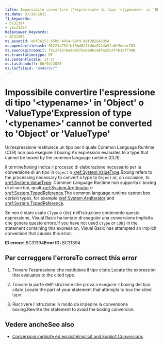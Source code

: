 ```yaml
---
title: Impossibile convertire l'espressione di tipo '<typename>' in 'Object' o 'ValueType'
ms.date: 07/20/2015
f1_keywords:
- bc31394
- vbc31394
helpviewer_keywords:
- BC31394
ms.assetid: e6f76257-65bb-4954-99f9-90f282648354
ms.openlocfilehash: 66221b752fbf5bd82ffdda8424a92a0f5debc783
ms.sourcegitcommit: f8c270376ed905f6a8896ce0fe25b4f4b38ff498
ms.translationtype: MT
ms.contentlocale: it-IT
ms.lasthandoff: 06/04/2020
ms.locfileid: "84407977"
---
```

# <a name="expression-of-type-typename-cannot-be-converted-to-object-or-valuetype"></a><span data-ttu-id="912a3-102">Impossibile convertire l'espressione di tipo '\<typename>' in 'Object' o 'ValueType'</span><span class="sxs-lookup"><span data-stu-id="912a3-102">Expression of type '\<typename>' cannot be converted to 'Object' or 'ValueType'</span></span>
<span data-ttu-id="912a3-103">Un'espressione restituisce un tipo per il quale Common Language Runtime (CLR) non può eseguire il boxing.</span><span class="sxs-lookup"><span data-stu-id="912a3-103">An expression evaluates to a type that cannot be boxed by the common language runtime (CLR).</span></span>  
  
 <span data-ttu-id="912a3-104">Il termine*boxing* indica il processo di elaborazione necessario per la conversione di un tipo in `Object` o <xref:System.ValueType>.</span><span class="sxs-lookup"><span data-stu-id="912a3-104">*Boxing* refers to the processing necessary to convert a type to `Object` or, on occasion, to <xref:System.ValueType>.</span></span> <span data-ttu-id="912a3-105">Common Language Runtime non supporta il boxing di alcuni tipi, quali <xref:System.ArgIterator> e <xref:System.TypedReference>.</span><span class="sxs-lookup"><span data-stu-id="912a3-105">The common language runtime cannot box certain types, for example <xref:System.ArgIterator> and <xref:System.TypedReference>.</span></span>  
  
 <span data-ttu-id="912a3-106">Se non è stato usato `CType` o `CObj` nell'istruzione contenente questa espressione, Visual Basic ha tentato di eseguire una conversione implicita che genera questo errore.</span><span class="sxs-lookup"><span data-stu-id="912a3-106">If you have not used `CType` or `CObj` in the statement containing this expression, Visual Basic has attempted an implicit conversion that causes this error.</span></span>  
  
 <span data-ttu-id="912a3-107">**ID errore:** BC31394</span><span class="sxs-lookup"><span data-stu-id="912a3-107">**Error ID:** BC31394</span></span>  
  
## <a name="to-correct-this-error"></a><span data-ttu-id="912a3-108">Per correggere l'errore</span><span class="sxs-lookup"><span data-stu-id="912a3-108">To correct this error</span></span>  
  
1. <span data-ttu-id="912a3-109">Trovare l'espressione che restituisce il tipo citato.</span><span class="sxs-lookup"><span data-stu-id="912a3-109">Locate the expression that evaluates to the cited type.</span></span>  
  
2. <span data-ttu-id="912a3-110">Trovare la parte dell'istruzione che prova a eseguire il boxing del tipo citato.</span><span class="sxs-lookup"><span data-stu-id="912a3-110">Locate the part of your statement that attempts to box the cited type.</span></span>  
  
3. <span data-ttu-id="912a3-111">Riscrivere l'istruzione in modo da impedire la conversione boxing.</span><span class="sxs-lookup"><span data-stu-id="912a3-111">Rewrite the statement to avoid the boxing conversion.</span></span>  
  
## <a name="see-also"></a><span data-ttu-id="912a3-112">Vedere anche</span><span class="sxs-lookup"><span data-stu-id="912a3-112">See also</span></span>

- [<span data-ttu-id="912a3-113">Conversioni implicite ed esplicite</span><span class="sxs-lookup"><span data-stu-id="912a3-113">Implicit and Explicit Conversions</span></span>](../programming-guide/language-features/data-types/implicit-and-explicit-conversions.md)
